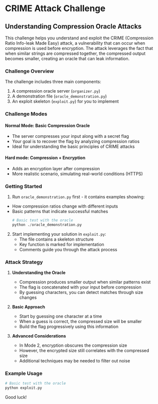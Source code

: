 # CRIME Attack Challenge

## Understanding Compression Oracle Attacks

This challenge helps you understand and exploit the CRIME (Compression Ratio Info-leak Made Easy) attack, a vulnerability that can occur when compression is used before encryption. The attack leverages the fact that when similar strings are compressed together, the compressed output becomes smaller, creating an oracle that can leak information.

### Challenge Overview

The challenge includes three main components:

1. A compression oracle server (`organizer.py`)
2. A demonstration file (`oracle_demonstration.py`)
3. An exploit skeleton (`exploit.py`) for you to implement

### Challenge Modes

#### Normal Mode: Basic Compression Oracle

- The server compresses your input along with a secret flag
- Your goal is to recover the flag by analyzing compression ratios
- Ideal for understanding the basic principles of CRIME attacks

#### Hard mode: Compression + Encryption

- Adds an encryption layer after compression
- More realistic scenario, simulating real-world conditions (HTTPS)

### Getting Started

1. Run `oracle_demonstration.py` first - it contains examples showing:

- How compression ratios change with different inputs
- Basic patterns that indicate successful matches
  ```python
  # Basic test with the oracle
  python ./oracle_demonstration.py
  ```

2. Start implementing your solution in `exploit.py`:
   - The file contains a skeleton structure
   - Key function is marked for implementation
   - Comments guide you through the attack process

### Attack Strategy

1. **Understanding the Oracle**

   - Compression produces smaller output when similar patterns exist
   - The flag is concatenated with your input before compression
   - By guessing characters, you can detect matches through size changes

2. **Basic Approach**

   - Start by guessing one character at a time
   - When a guess is correct, the compressed size will be smaller
   - Build the flag progressively using this information

3. **Advanced Considerations**
   - In Mode 2, encryption obscures the compression size
   - However, the encrypted size still correlates with the compressed size
   - Additional techniques may be needed to filter out noise

### Example Usage

```python
# Basic test with the oracle
python exploit.py
```

Good luck!
